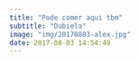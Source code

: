 ```yaml
---
title: "Pode comer aqui tbm"
subtitle: "Dubiela"
image: "img/20170803-alex.jpg"
date: 2017-08-03 14:54:49
---
```

